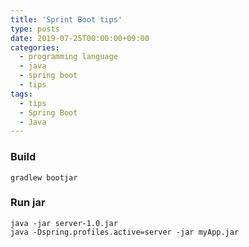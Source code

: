```yaml
---
title: 'Sprint Boot tips'
type: posts
date: 2019-07-25T00:00:00+09:00
categories: 
  - programming language
  - java
  - spring boot
  - tips
tags: 
  - tips
  - Spring Boot
  - Java
---
```


### Build

    gradlew bootjar
    
### Run jar
    
    java -jar server-1.0.jar
    java -Dspring.profiles.active=server -jar myApp.jar
